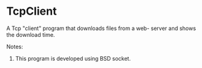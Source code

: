 # TcpClient

A Tcp "client" program that downloads files from a web- server and shows the download time.

Notes:                                                                   
1) This program is developed using BSD socket. 				                      

